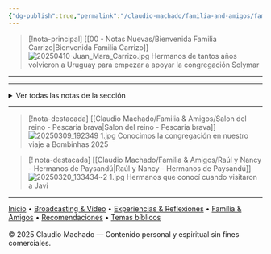 ```yaml
---
{"dg-publish":true,"permalink":"/claudio-machado/familia-and-amigos/familia-and-amigos/","title":"Familia y amigos","tags":["Familia","Amigos"]}
---
```


> [!nota-principal] [[00 - Notas Nuevas/Bienvenida Familia Carrizo\|Bienvenida Familia Carrizo]]
> ![20250410-Juan_Mara_Carrizo.jpg](/img/user/07%20-%20Personal/Im%C3%A1genes/20250410-Juan_Mara_Carrizo.jpg)
> Hermanos de tantos años volvieron a Uruguay para empezar a apoyar la congregación Solymar 


---

---
<details>
<summary>Ver todas las notas de la sección</summary>
- [[Claudio Machado/Familia & Amigos/Dilan ya está en la casa\|Dilan ya está en la casa]]
- [[Claudio Machado/Familia & Amigos/Raúl y Nancy - Hermanos de Paysandú\|Raúl y Nancy - Hermanos de Paysandú]]
- [[Claudio Machado/Familia & Amigos/Salon del reino - Pescaria brava\|Salon del reino - Pescaria brava]]
</details>

---

> [!nota-destacada] [[Claudio Machado/Familia & Amigos/Salon del reino - Pescaria brava\|Salon del reino - Pescaria brava]]
> ![20250309_192349 1.jpg](/img/user/07%20-%20Personal/Im%C3%A1genes/20250309_192349%201.jpg)
> Conocimos la congregación en nuestro viaje a Bombinhas 2025

> [! nota-destacada] [[Claudio Machado/Familia & Amigos/Raúl y Nancy - Hermanos de Paysandú\|Raúl y Nancy - Hermanos de Paysandú]]
> ![20250320_133434~2 1.jpg](/img/user/07%20-%20Personal/Im%C3%A1genes/20250320_133434~2%201.jpg)
> Hermanos que conocí cuando visitaron a Javi 

---

<div class="pie-simple">
  <a href="https://mis-apuntes-psi.vercel.app/">Inicio</a> •
  <a href="https://mis-apuntes-psi.vercel.app/claudio-machado/brodcasting-and-videos/principial-brodcasting-and-video/">Broadcasting & Video</a> •
  <a href="https://mis-apuntes-psi.vercel.app/claudio-machado/experiencias-and-reflexiones/experiencias-and-reflexiones/">Experiencias & Reflexiones</a> •
  <a href="https://mis-apuntes-psi.vercel.app/claudio-machado/familia-and-amigos/familia-and-amigos/">Familia & Amigos</a> •
  <a href="https://mis-apuntes-psi.vercel.app/claudio-machado/recomendaciones/recomendaciones/">Recomendaciones</a> •
  <a href="https://mis-apuntes-psi.vercel.app/claudio-machado/temas-biblicos/temas-biblicos/">Temas bíblicos</a>
  <br><br>
  <span class="legal">© 2025 Claudio Machado — Contenido personal y espiritual sin fines comerciales.</span>
</div>
 
